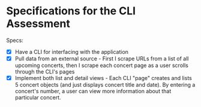 # Specifications for the CLI Assessment

Specs:
- [x] Have a CLI for interfacing with the application
- [x] Pull data from an external source - First I scrape URLs from a list of all upcoming concerts, then I scrape each concert page as a user scrolls through the CLI's pages
- [x] Implement both list and detail views - Each CLI "page" creates and lists 5 concert objects (and just displays concert title and date). By entering a concert's number, a user can view more information about that particular concert.

